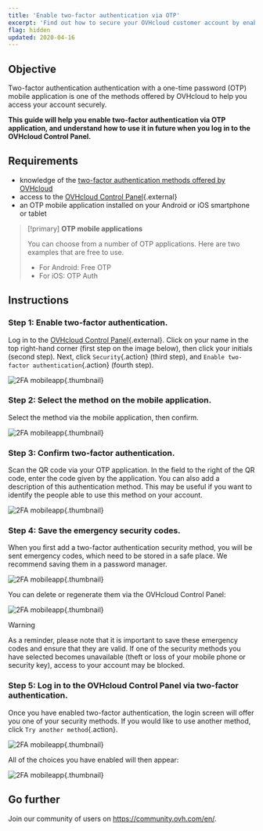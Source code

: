 ```yaml
---
title: 'Enable two-factor authentication via OTP'
excerpt: 'Find out how to secure your OVHcloud customer account by enabling two-factor authentication via OTP mobile application'
flag: hidden
updated: 2020-04-16
---
```


## Objective

Two-factor authentication authentication with a one-time password (OTP) mobile application is one of the methods offered by OVHcloud to help you access your account securely. 

**This guide will help you enable two-factor authentication via OTP application, and understand how to use it in future when you log in to the OVHcloud Control Panel.**

## Requirements

- knowledge of the [two-factor authentication methods offered by OVHcloud](/pages/account_and_service_management/account_information/secure-ovhcloud-account-with-2fa)
- access to the [OVHcloud Control Panel](https://ca.ovh.com/auth/?action=gotomanager&from=https://www.ovh.com/sg/&ovhSubsidiary=sg){.external}
- an OTP mobile application installed on your Android or iOS smartphone or tablet

> [!primary]
>**OTP mobile applications**
>
> You can choose from a number of OTP applications. Here are two examples that are free to use.
> 
> - For Android: Free OTP
> - For iOS: OTP Auth
> 

## Instructions

### Step 1: Enable two-factor authentication.

Log in to the [OVHcloud Control Panel](https://ca.ovh.com/auth/?action=gotomanager&from=https://www.ovh.com/sg/&ovhSubsidiary=sg){.external}. Click on your name in the top right-hand corner (first step on the image below), then click your initials (second step). Next, click `Security`{.action} (third step), and `Enable two-factor authentication`{.action} (fourth step).

![2FA mobileapp](images/hub2FA.png){.thumbnail}

### Step 2: Select the method on the mobile application.

Select the method via the mobile application, then confirm.

![2FA mobileapp](images/2famobileca.png){.thumbnail}

### Step 3: Confirm two-factor authentication.

Scan the QR code via your OTP application. In the field to the right of the QR code, enter the code given by the application. You can also add a description of this authentication method. This may be useful if you want to identify the people able to use this method on your account.

![2FA mobileapp](images/2famobileapp2.png){.thumbnail}

### Step 4: Save the emergency security codes.

When you first add a two-factor authentication security method, you will be sent emergency codes, which need to be stored in a safe place. We recommend saving them in a password manager.

![2FA mobileapp](images/2facodes.png){.thumbnail}

You can delete or regenerate them via the OVHcloud Control Panel:

![2FA mobileapp](images/2facodesaction.png){.thumbnail}

> [!warning]
>
> As a reminder, please note that it is important to save these emergency codes and ensure that they are valid. If one of the security methods you have selected becomes unavailable (theft or loss of your mobile phone or security key), access to your account may be blocked.
> 
> 

### Step 5: Log in to the OVHcloud Control Panel via two-factor authentication.

Once you have enabled two-factor authentication, the login screen will offer you one of your security methods. If you would like to use another method, click `Try another method`{.action}.

![2FA mobileapp](images/mobile_auth.png){.thumbnail}

All of the choices you have enabled will then appear:

![2FA mobileapp](images/backupcode_auth.png){.thumbnail}

## Go further

Join our community of users on <https://community.ovh.com/en/>.
